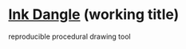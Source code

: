 
# [Ink Dangle][app] (working title)

reproducible procedural drawing tool

[app]: http://1j01.github.io/ink-dangle/?hello
